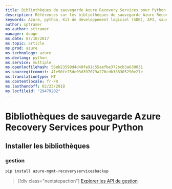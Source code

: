 ```yaml
---
title: Bibliothèques de sauvegarde Azure Recovery Services pour Python
description: Références sur les bibliothèques de sauvegarde Azure Recovery Services pour Python
keywords: Azure, python, Kit de développement logiciel (SDK), API, sauvegarde Recovery Services
author: sptramer
ms.author: sttramer
manager: douge
ms.date: 07/10/2017
ms.topic: article
ms.prod: azure
ms.technology: azure
ms.devlang: python
ms.service: multiple
ms.openlocfilehash: 56eb23599d4d40fa91c55aefbe372bcb3a630031
ms.sourcegitcommit: 41e90fe75de03d397079a276cdb388305290e27e
ms.translationtype: HT
ms.contentlocale: fr-FR
ms.lasthandoff: 02/23/2018
ms.locfileid: "29479202"
---
```

# <a name="azure-recovery-services-backup-libraries-for-python"></a>Bibliothèques de sauvegarde Azure Recovery Services pour Python

## <a name="install-the-libraries"></a>Installer les bibliothèques


### <a name="management"></a>gestion

```bash
pip install azure-mgmt-recoveryservicesbackup
```
> [!div class="nextstepaction"]
> [Explorer les API de gestion](/python/api/overview/azure/recoveryservicesbackup/management)